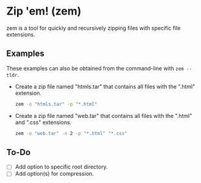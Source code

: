 # Zip 'em! (zem)
zem is a tool for quickly and recursively zipping files with specific file extensions.

## Examples
These examples can also be obtained from the command-line with `zem --tldr`.

- Create a zip file named "htmls.tar" that contains all files with the ".html" extension.
  ```bash
  zem -o "htmls.tar" -p "*.html"
  ```

- Create a zip file named "web.tar" that contains all files with the ".html" and ".css" extensions.
  ```bash
  zem -o "web.tar" -n 2 -p "*.html" "*.css"
  ```
## To-Do
- [ ] Add option to specific root directory.
- [ ] Add option(s) for compression.
